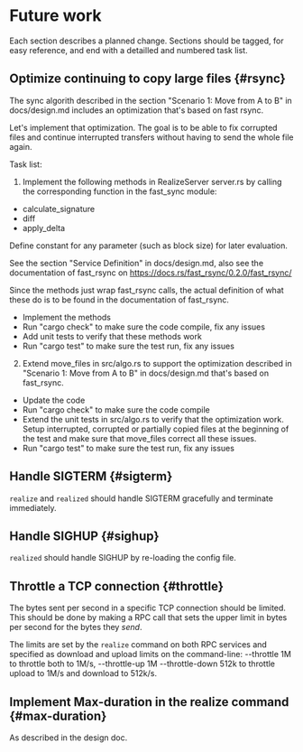 # Future work

Each section describes a planned change. Sections should be tagged,
for easy reference, and end with a detailled and numbered task list.

## Optimize continuing to copy large files {#rsync}

The sync algorith described in the section "Scenario 1: Move from A to
B" in docs/design.md includes an optimization that's based on fast
rsync.

Let's implement that optimization. The goal is to be able to fix
corrupted files and continue interrupted transfers without having to
send the whole file again.

Task list:

1. Implement the following methods in RealizeServer server.rs by
 calling the corresponding function in the fast_sync module:
 - calculate_signature
 - diff
 - apply_delta

 Define constant for any parameter (such as block size) for later
 evaluation.

 See the section "Service Definition" in docs/design.md, also see the
 documentation of fast_rsync on
 https://docs.rs/fast_rsync/0.2.0/fast_rsync/

 Since the methods just wrap fast_rsync calls, the actual
 definition of what these do is to be found in the documentation
 of fast_rsync.

   - Implement the methods
   - Run "cargo check" to make sure the code compile, fix any issues
   - Add unit tests to verify that these methods work
   - Run "cargo test" to make sure the test run, fix any issues

 2. Extend move_files in src/algo.rs to support the optimization
 described in "Scenario 1: Move from A to B" in docs/design.md that's
 based on fast_rsync.

   - Update the code
   - Run "cargo check" to make sure the code compile
   - Extend the unit tests in src/algo.rs to verify that the optimization
     work. Setup interrupted, corrupted or partially copied files at
     the beginning of the test and make sure that move_files correct all
     these issues.
   - Run "cargo test" to make sure the test run, fix any issues

## Handle SIGTERM {#sigterm}

`realize` and `realized` should handle SIGTERM gracefully and
terminate immediately.

## Handle SIGHUP {#sighup}

`realized` should handle SIGHUP by re-loading the config file.

## Throttle a TCP connection {#throttle}

The bytes sent per second in a specific TCP connection should be
limited. This should be done by making a RPC call that sets the upper
limit in bytes per second for the bytes they *send*.

The limits are set by the `realize` command on both RPC services and
specified as download and upload limits on the command-line:
--throttle 1M to throttle both to 1M/s, --throttle-up 1M
--throttle-down 512k to throttle upload to 1M/s and download to
512k/s.

## Implement Max-duration in the realize command {#max-duration}

As described in the design doc.
